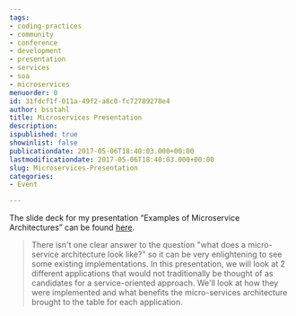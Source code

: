 ```yaml
---
tags:
- coding-practices
- community
- conference
- development
- presentation
- services
- soa
- microservices
menuorder: 0
id: 31fdcf1f-011a-49f2-a8c0-fc72789278e4
author: bsstahl
title: Microservices Presentation
description: 
ispublished: true
showinlist: false
publicationdate: 2017-05-06T18:40:03.000+00:00
lastmodificationdate: 2017-05-06T18:40:03.000+00:00
slug: Microservices-Presentation
categories:
- Event

---
```


The slide deck for my presentation “Examples of Microservice Architectures” can be found [here](https://1drv.ms/p/s!AswbHpz53UVdmb54V_pOCZHH6haGrg).


> There isn't one clear answer to the question "what does a micro-service architecture look like?" so it can be very enlightening to see some existing implementations. In this presentation, we will look at 2 different applications that would not traditionally be thought of as candidates for a service-oriented approach. We'll look at how they were implemented and what benefits the micro-services architecture brought to the table for each application.


